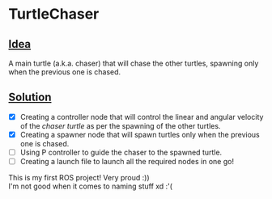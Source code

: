 # **TurtleChaser**

## <u>**Idea**</u>  
A main turtle (a.k.a. chaser) that will chase the other turtles, spawning only when the previous one is chased.

## <u>**Solution**</u>  
- [x] Creating a controller node that will control the linear and angular velocity of the *chaser turtle* as per the spawning of the other turtles.
- [x] Creating a spawner node that will spawn turtles only when the previous one is chased.
- [ ] Using P controller to guide the chaser to the spawned turtle.
- [ ] Creating a launch file to launch all the required nodes in one go!

This is my first ROS project! Very proud :))  
I'm not good when it comes to naming stuff xd :'(
